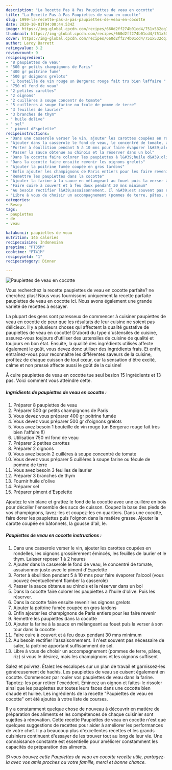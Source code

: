 ```yaml
---
description: "La Recette Pas à Pas Paupiettes de veau en cocotte"
title: "La Recette Pas à Pas Paupiettes de veau en cocotte"
slug: 1999-la-recette-pas-a-pas-paupiettes-de-veau-en-cocotte
date: 2020-10-01T04:00:44.534Z
image: https://img-global.cpcdn.com/recipes/660d2ff274b01cd4/751x532cq70/paupiettes-de-veau-en-cocotte-photo-principale-de-la-recette.jpg
thumbnail: https://img-global.cpcdn.com/recipes/660d2ff274b01cd4/751x532cq70/paupiettes-de-veau-en-cocotte-photo-principale-de-la-recette.jpg
cover: https://img-global.cpcdn.com/recipes/660d2ff274b01cd4/751x532cq70/paupiettes-de-veau-en-cocotte-photo-principale-de-la-recette.jpg
author: Leroy Barrett
ratingvalue: 3.2
reviewcount: 9
recipeingredient:
- "8 paupiettes de veau"
- "500 gr petits champignons de Paris"
- "400 gr poitrine fume"
- "500 gr doignons grelots"
- "1 bouteille de vin rouge un Bergerac rouge fait trs bien laffaire "
- "750 ml fond de veau"
- "2 petites carottes"
- "2 oignons"
- "2 cuillères à soupe concentr de tomate"
- "5 cuillères à soupe farine ou fcule de pomme de terre"
- "3 feuilles de laurier"
- "3 branches de thym"
- " huile dolive"
- " sel"
- " piment dEspelette"
recipeinstructions:
- "Dans une casserole verser le vin, ajouter les carottes coupées en rondelles, les oignons grossièrement émincés, les feuilles de laurier et le thym. Laisser reposer 1 à 2 heures"
- "Ajouter dans la casserole le fond de veau, le concentré de tomate, assaisonner juste avec le piment d&#39;Espelette"
- "Porter à ébullition pendant 5 à 10 mns pour faire évaporer l&#39;alcool (vous pouvez éventuellement flamber la casserole)"
- "Passer la sauce obtenue au chinois et la réserver dans un bol"
- "Dans la cocotte faire colorer les paupiettes à l&#39;huile d&#39;olive. Puis les réserver."
- "Dans la cocotte faire ensuite revenir les oignons grelots"
- "Ajouter la poitrine fumée coupée en gros lardons"
- "Enfin ajouter les champignons de Paris entiers pour les faire revenir"
- "Remettre les paupiettes dans la cocotte"
- "Ajouter la farine à la sauce en mélangeant au fouet puis la verser à son tour dans la cocotte"
- "Faire cuire à couvert et à feu doux pendant 30 mns minimum"
- "Au besoin rectifier l&#39;assaisonnement. Il n&#39;est souvent pas nécessaire de saler, la poitrine apportant suffisamment de sel."
- "Libre à vous de choisir un accompagnement (pommes de terre, pâtes, riz) si vous le désirez, mais les champignons et les oignons suffisent"
categories:
- Resep
tags:
- paupiettes
- de
- veau

katakunci: paupiettes de veau 
nutrition: 146 calories
recipecuisine: Indonesian
preptime: "PT35M"
cooktime: "PT41M"
recipeyield: "1"
recipecategory: Dinner

---
```



![Paupiettes de veau en cocotte](https://img-global.cpcdn.com/recipes/660d2ff274b01cd4/751x532cq70/paupiettes-de-veau-en-cocotte-photo-principale-de-la-recette.jpg)

Vous recherchez la recette paupiettes de veau en cocotte parfaite? ne cherchez plus! Nous vous fournissons uniquement la recette parfaite paupiettes de veau en cocotte ici. Nous avons également une grande variété de recettes à essayer.

La plupart des gens sont paresseux de commencer à cuisiner paupiettes de veau en cocotte de peur que les résultats de leur cuisine ne soient pas délicieux. Il y a plusieurs choses qui affectent la qualité gustative de paupiettes de veau en cocotte! D'abord du type d'ustensiles de cuisine, assurez-vous toujours d'utiliser des ustensiles de cuisine de qualité et toujours en bon état. Ensuite, la qualité des ingrédients utilisés affecte également le goût, vous devez donc utiliser des ingrédients frais. Et enfin, entraînez-vous pour reconnaître les différentes saveurs de la cuisine, profitez de chaque cuisson de tout cœur, car la sensation d'être excité, calme et non pressé affecte aussi le goût de la cuisine!

<!--inarticleads1-->

À cuire paupiettes de veau en cocotte tue seul besion 15 Ingrédients et 13 pas. Voici comment vous atteindre cette.

##### Ingrédients de paupiettes de veau en cocotte :

1. Préparer 8 paupiettes de veau
1. Préparer 500 gr petits champignons de Paris
1. Vous devez vous préparer 400 gr poitrine fumée
1. Vous devez vous préparer 500 gr d&#39;oignons grelots
1. Vous avez besoin 1 bouteille de vin rouge (un Bergerac rouge fait très bien l&#39;affaire !!)
1. Utilisation 750 ml fond de veau
1. Préparer 2 petites carottes
1. Préparer 2 oignons
1. Vous avez besoin 2 cuillères à soupe concentré de tomate
1. Vous devez vous préparer 5 cuillères à soupe farine ou fécule de pomme de terre
1. Vous avez besoin 3 feuilles de laurier
1. Préparer 3 branches de thym
1. Fournir  huile d&#39;olive
1. Préparer  sel
1. Préparer  piment d&#39;Espelette


Ajoutez le vin blanc et grattez le fond de la cocotte avec une cuillère en bois pour décoller l&#39;ensemble des sucs de cuisson. Coupez la base des pieds de vos champignons, lavez-les et coupez-les en quartiers. Dans une cocotte, faire dorer les paupiettes puis l&#39;oignon dans la matière grasse. Ajouter la carotte coupée en bâtonnets, la gousse d&#39;ail, le. 

<!--inarticleads2-->

##### Paupiettes de veau en cocotte instructions :

1. Dans une casserole verser le vin, ajouter les carottes coupées en rondelles, les oignons grossièrement émincés, les feuilles de laurier et le thym. Laisser reposer 1 à 2 heures
1. Ajouter dans la casserole le fond de veau, le concentré de tomate, assaisonner juste avec le piment d&#39;Espelette
1. Porter à ébullition pendant 5 à 10 mns pour faire évaporer l&#39;alcool (vous pouvez éventuellement flamber la casserole)
1. Passer la sauce obtenue au chinois et la réserver dans un bol
1. Dans la cocotte faire colorer les paupiettes à l&#39;huile d&#39;olive. Puis les réserver.
1. Dans la cocotte faire ensuite revenir les oignons grelots
1. Ajouter la poitrine fumée coupée en gros lardons
1. Enfin ajouter les champignons de Paris entiers pour les faire revenir
1. Remettre les paupiettes dans la cocotte
1. Ajouter la farine à la sauce en mélangeant au fouet puis la verser à son tour dans la cocotte
1. Faire cuire à couvert et à feu doux pendant 30 mns minimum
1. Au besoin rectifier l&#39;assaisonnement. Il n&#39;est souvent pas nécessaire de saler, la poitrine apportant suffisamment de sel.
1. Libre à vous de choisir un accompagnement (pommes de terre, pâtes, riz) si vous le désirez, mais les champignons et les oignons suffisent


Salez et poivrez. Étalez les escalopes sur un plan de travail et garnissez-les généreusement de hachis. Les paupiettes de veau se cuisent également en cocotte. Commencez par rouler vos paupiettes de veau dans la farine. Tapotez-les pour retirer l&#39;excédent. Émincez un oignon et faites-le rissoler ainsi que les paupiettes sur toutes leurs faces dans une cocotte bien chaude et huilée. Les ingrédients de la recette &#34;Paupiettes de veau en cocotte&#34; ont été ajoutés à votre liste de courses. 

<!--inarticleads1-->

<p>
Il y a constamment quelque chose de nouveau à découvrir en matière de préparation des aliments et les compétences de chaque cuisinier sont sujettes à rénovation. Cette recette Paupiettes de veau en cocotte n'est que quelques suggestions de recettes pour aider à améliorer les performances de votre chef. Il y a beaucoup plus d'excellentes recettes et les grands cuisiniers continuent d'essayer de les trouver tout au long de leur vie. Une connaissance constante est essentielle pour améliorer constamment les capacités de préparation des aliments.
</p>

<p>
<i>Si vous trouvez cette Paupiettes de veau en cocotte recette utile, partagez-la avec vos amis proches ou votre famille, merci et bonne chance.</i>
</p>
